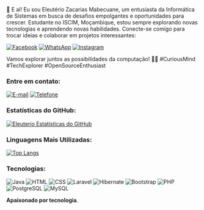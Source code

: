 👋 E aí! Eu sou Eleutério Zacarias Mabecuane, um entusiasta da Informática de Sistemas em busca de desafios empolgantes e oportunidades para crescer. Estudante no ISCIM, Moçambique, estou sempre explorando novas tecnologias e aprendendo novas habilidades. Conecte-se comigo para trocar ideias e colaborar em projetos interessantes:

[![Facebook](https://img.icons8.com/color/32/000000/facebook.png)](https://www.facebook.com/share/2LTLJ2kSt1qFKXbH/?mibextid=qi2Omg) 
[![WhatsApp](https://img.icons8.com/color/32/000000/whatsapp.png)](https://wa.me/qr/ICKLYOIN72LPO1) 
[![Instagram](https://img.icons8.com/color/32/000000/instagram-new.png)](https://www.instagram.com/junior_mabecuane?igsh=dWZ3ZmNlMnJqNXlj)

Vamos explorar juntos as possibilidades da computação! 🚀🌟 #CuriousMind #TechExplorer #OpenSourceEnthusiast
### Entre em contato:

[![E-mail](https://img.shields.io/badge/Email-juniormabecuane7@gmail.com-blue)]()
[![Telefone](https://img.shields.io/badge/Telefone-+258844318136-blue)]()

### Estatísticas do GitHub:

[![Eleuterio Estatísticas do GitHub](https://github-readme-stats.vercel.app/api?username=EleuterioZM&show_icons=true&theme=dracula)](https://github.com/anuraghazra/github-readme-stats)

### Linguagens Mais Utilizadas:

[![Top Langs](https://github-readme-stats.vercel.app/api/top-langs/?username=EleuterioZM&layout=compact&theme=radical)](https://github.com/junior_mabecuane)

### Tecnologias:
![Java](https://img.shields.io/badge/Java-007396?style=for-the-badge&logo=java&logoColor=white)
![HTML](https://img.shields.io/badge/HTML5-E34F26?style=for-the-badge&logo=html5&logoColor=white)
![CSS](https://img.shields.io/badge/CSS3-1572B6?style=for-the-badge&logo=css3&logoColor=white)
![Laravel](https://img.shields.io/badge/Laravel-FF2D20?style=for-the-badge&logo=laravel&logoColor=white)
![Hibernate](https://img.shields.io/badge/Hibernate-59666C?style=for-the-badge&logo=hibernate&logoColor=white)
![Bootstrap](https://img.shields.io/badge/Bootstrap-7952B3?style=for-the-badge&logo=bootstrap&logoColor=white)
![PHP](https://img.shields.io/badge/PHP-777BB4?style=for-the-badge&logo=php&logoColor=white)
![PostgreSQL](https://img.shields.io/badge/PostgreSQL-336791?style=for-the-badge&logo=postgresql&logoColor=white)
![MySQL](https://img.shields.io/badge/MySQL-4479A1?style=for-the-badge&logo=mysql&logoColor=white)


**Apaixonado por tecnologia**.
